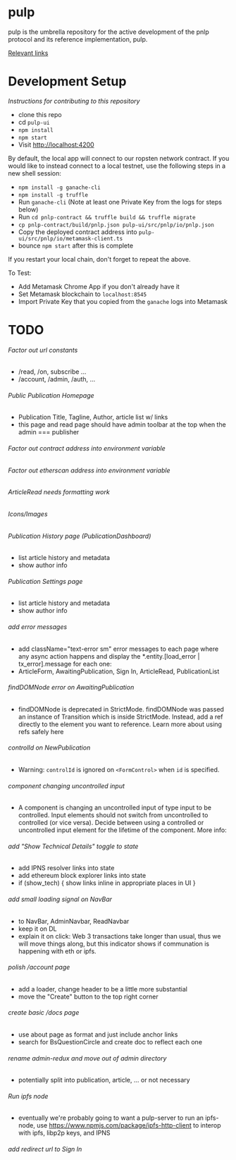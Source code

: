 # pulp

pulp is the umbrella repository for the active development of the pnlp protocol and its reference implementation, pulp.

[Relevant links](https://linktr.ee/pulp_network)

# Development Setup

_Instructions for contributing to this repository_

- clone this repo
- cd `pulp-ui`
- `npm install`
- `npm start`
- Visit [http://localhost:4200](http://localhost:4200)

By default, the local app will connect to our ropsten network contract. If you would like to instead connect to a local testnet, use the following steps in a new shell session:

- `npm install -g ganache-cli`
- `npm install -g truffle`
- Run `ganache-cli` (Note at least one Private Key from the logs for steps below)
- Run `cd pnlp-contract && truffle build && truffle migrate`
- `cp pnlp-contract/build/pnlp.json pulp-ui/src/pnlp/io/pnlp.json`
- Copy the deployed contract address into `pulp-ui/src/pnlp/io/metamask-client.ts`
- bounce `npm start` after this is complete

If you restart your local chain, don't forget to repeat the above.

To Test:

- Add Metamask Chrome App if you don't already have it
- Set Metamask blockchain to `localhost:8545`
- Import Private Key that you copied from the `ganache` logs into Metamask

# TODO

###### Factor out url constants
- /read, /on, subscribe ...
- /account, /admin, /auth, ...

###### Public Publication Homepage
- Publication Title, Tagline, Author, article list w/ links
- this page and read page should have admin toolbar at the top when the admin === publisher

###### Factor out contract address into environment variable

###### Factor out etherscan address into environment variable

###### ArticleRead needs formatting work

###### Icons/Images

###### Publication History page (PublicationDashboard)
- list article history and metadata
- show author info

###### Publication Settings page
- list article history and metadata
- show author info

###### add error messages
- add className="text-error sm" error messages to each page where any async action happens and display the *.entity.[load_error | tx_error].message for each one:
- ArticleForm, AwaitingPublication, Sign In, ArticleRead, PublicationList

###### findDOMNode error on AwaitingPublication
- findDOMNode is deprecated in StrictMode. findDOMNode was passed an instance of Transition which is inside StrictMode. Instead, add a ref directly to the element you want to reference. Learn more about using refs safely here

###### controlId on NewPublication
- Warning: `controlId` is ignored on `<FormControl>` when `id` is specified.

###### component changing uncontrolled input
- A component is changing an uncontrolled input of type input to be controlled. Input elements should not switch from uncontrolled to controlled (or vice versa). Decide between using a controlled or uncontrolled input element for the lifetime of the component. More info:

###### add "Show Technical Details" toggle to state
- add IPNS resolver links into state
- add ethereum block explorer links into state
- if (show_tech) { show links inline in appropriate places in UI }


###### add small loading signal on NavBar
- to NavBar, AdminNavbar, ReadNavbar
- keep it on DL
- explain it on click: Web 3 transactions take longer than usual, thus we will move things along, but this indicator shows if communation is happening with eth or ipfs.

###### polish /account page
- add a loader, change header to be a little more substantial
- move the "Create" button to the top right corner

###### create basic /docs page
- use about page as format and just include anchor links
- search for BsQuestionCircle and create doc to reflect each one

###### rename admin-redux and move out of admin directory
- potentially split into publication, article, ... or not necessary

###### Run ipfs node
- eventually we're probably going to want a pulp-server to run an ipfs-node, use https://www.npmjs.com/package/ipfs-http-client to interop with ipfs, libp2p keys, and IPNS

###### add redirect url to Sign In

